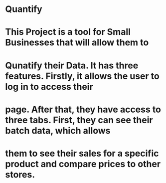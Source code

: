 # Quantify
# This Project is a tool for Small Businesses that will allow them to 
# Qunatify their Data. It has three features. Firstly, it allows the user to log in to access their
# page. After that, they have access to three tabs. First, they can see their batch data, which allows
# them to see their sales for a specific product and compare prices to other stores.
#
#
